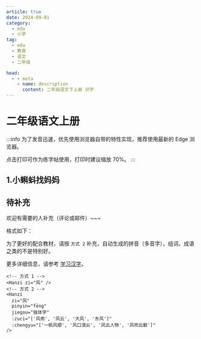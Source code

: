 ```yaml
---
article: true
date: 2024-09-01
category:
  - edu
  - 小学
tag:
  - edu
  - 教育
  - 语文
  - 二年级

head:
  - - meta
    - name: description
      content: 二年级语文下上册 识字
---
```


# 二年级语文上册

:::info
为了发音迅速，优先使用浏览器自带的特性实现，推荐使用最新的 Edge 浏览器。

点击打印可作为练字帖使用，打印时建议缩放 70%。
:::

## 1.小蝌蚪找妈妈

<Hanzi zi="找" :zuci="['查找', '寻找', '找一找']" />
<Hanzi zi="两" :zuci="['两个', '两天', '两人']" />
<Hanzi zi="哪" pinyin="nǎ" :zuci="['哪里', '哪些', '哪个']" />
<Hanzi zi="宽" :zuci="['宽大', '宽广', '宽阔']" />
<Hanzi zi="顶" :zuci="['山顶', '顶点', '顶尖', '顶端']" />
<Hanzi zi="眼" :zuci="['眼光', '眼泪', '天眼']" />
<Hanzi zi="睛" :zuci="['眼睛', '目不转睛']" />
<Hanzi zi="肚" pinyin="dù" :zuci="['肚子', '肚皮']" />
<Hanzi zi="皮" :zuci="['皮毛', '皮肤', '皮包']" />
<Hanzi zi="跳" :zuci="['跳远', '跳高', '跳跃']" />

<Hanzi zi="塘" :zuci="['池塘', '水塘', '鱼塘', '荷塘']" />
<Hanzi zi="脑" :zuci="['大脑', '脑门']" />
<Hanzi zi="袋" :zuci="['口袋', '衣袋', '袋子', '袋鼠']" />
<Hanzi zi="灰" :zuci="['灰色', '灰尘']" />
<Hanzi zi="哇" :zuci="['好哇', '走哇']" />
<Hanzi zi="教" pinyin="jiāo" :zuci="['教书', '教课']" />
<Hanzi zi="教" pinyin="jiào" :zuci="['教导', '教育']" />
<Hanzi zi="捕" :zuci="['捕捉', '捕食']" />
<Hanzi zi="迎" :zuci="['欢迎', '迎接', '迎风', '迎面']" />
<Hanzi zi="阿" pinyin="ā" :zuci="['阿姐', '阿妹']" />
<Hanzi zi="姨" :zuci="['阿姨', '小姨']" />
<Hanzi zi="龟" pinyin="guī" :zuci="['乌龟', '龟甲']" />
<Hanzi zi="披" :zuci="['披风', '披着']" />
<Hanzi zi="鼓" :zuci="['鼓动', '打鼓', '鼓励']" />

## 待补充 <Badge text="待补充" type="tip" />

欢迎有需要的人补充（评论或邮件）~~~

格式如下：

为了更好的配合教材，请按 `方式 2` 补充，自动生成的拼音（多音字），组词，成语之类的不是特别好。

更多详细信息，请参考 [学习汉字](./learn-hanzi.md)。

```vue
<!-- 方式 1 -->
<Hanzi zi="风" />
<!-- 方式 2 -->
<Hanzi
  zi="风"
  pinyin="fēng"
  jiegou="独体字"
  :zuci="['风雨', '风云', '大风', '东风']"
  :chengyu="['一帆风顺', '风口浪尖', '风云人物', '风吹云散']"
/>
```
